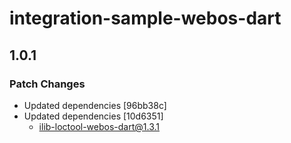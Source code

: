 # integration-sample-webos-dart

## 1.0.1

### Patch Changes

- Updated dependencies [96bb38c]
- Updated dependencies [10d6351]
  - ilib-loctool-webos-dart@1.3.1
